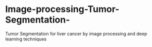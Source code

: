 # Image-processing-Tumor-Segmentation-
Tumor Segmentation for liver cancer by image processing and deep learning techniques 
